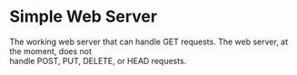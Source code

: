 # Simple Web Server

The	working	web	server that	can	handle GET requests. The web server, at	the	moment,	does not	
handle POST, PUT, DELETE, or HEAD requests.
